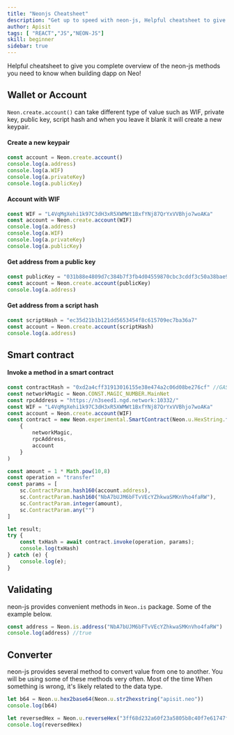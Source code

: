 ```yaml
---
title: "Neonjs Cheatsheet"
description: "Get up to speed with neon-js, Helpful cheatsheet to give you complete overview of the neon-js you need to know when building dapp on Neo!"
author: Apisit
tags: [ "REACT","JS","NEON-JS"]
skill: beginner
sidebar: true
---
```


Helpful cheatsheet to give you complete overview of the neon-js methods you need to know when building dapp on Neo!

## Wallet or Account

`Neon.create.account()` can take different type of value such as WIF, private key, public key, script hash and when you leave it blank it will create a new keypair.

#### Create a new keypair
```js
const account = Neon.create.account()
console.log(a.address)
console.log(a.WIF)
console.log(a.privateKey)
console.log(a.publicKey)
```

#### Account with WIF
```js
const WIF = "L4VqMgXehi1k97C3dH3xR5XWMWt1BxfYNj87QrYxVVBhjo7woAKa"
const account = Neon.create.account(WIF)
console.log(a.address)
console.log(a.WIF)
console.log(a.privateKey)
console.log(a.publicKey)
```

#### Get address from a public key
```js
const publicKey = "031b88e4809d7c384b7f3fb4d04559870cbc3cddf3c50a38bae9fedb90256127b6"
const account = Neon.create.account(publicKey)
console.log(a.address)
```


#### Get address from a script hash
```js
const scriptHash = "ec35d21b1b121dd5653454f8c615709ec7ba36a7"
const account = Neon.create.account(scriptHash)
console.log(a.address)
```

## Smart contract

#### Invoke a method in a smart contract
```js
const contractHash = "0xd2a4cff31913016155e38e474a2c06d08be276cf" //GAS Contract
const networkMagic = Neon.CONST.MAGIC_NUMBER.MainNet
const rpcAddress = "https://n3seed1.ngd.network:10332/"
const WIF = "L4VqMgXehi1k97C3dH3xR5XWMWt1BxfYNj87QrYxVVBhjo7woAKa"
const account = Neon.create.account(WIF)
const contract = new Neon.experimental.SmartContract(Neon.u.HexString.fromHex(contractHash),
    {
        networkMagic,
        rpcAddress,
        account
    }
)

const amount = 1 * Math.pow(10,8)
const operation = "transfer"
const params = [
    sc.ContractParam.hash160(account.address),
    sc.ContractParam.hash160("NbA7bUJM6bFTvVEcYZhkwaSMKnVho4faRW"),
    sc.ContractParam.integer(amount),
    sc.ContractParam.any("")
]

let result;
try {
    const txHash = await contract.invoke(operation, params);
    console.log(txHash)
} catch (e) {
    console.log(e);
}
```

## Validating
neon-js provides convenient methods in `Neon.is` package. Some of the example below. 
```js
const address = Neon.is.address("NbA7bUJM6bFTvVEcYZhkwaSMKnVho4faRW")
console.log(address) //true
```




## Converter
neon-js provides several method to convert value from one to another. You will be using some of these methods very often. Most of the time When something is wrong, it's likely related to the data type.

```js
let b64 = Neon.u.hex2base64(Neon.u.str2hexstring("apisit.neo"))
console.log(b64)
```

```js
let reversedHex = Neon.u.reverseHex("3ff68d232a60f23a5805b8c40f7e61747f6f61ce")
console.log(reversedHex)
```










